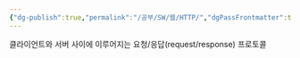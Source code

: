```yaml
---
{"dg-publish":true,"permalink":"/공부/SW/웹/HTTP/","dgPassFrontmatter":true}
---
```


클라이언트와 서버 사이에 이루어지는 요청/응답(request/response) 프로토콜